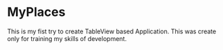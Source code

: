 # MyPlaces

This is my fist try to create TableView based Application.
This was create only for training my skills of development.
